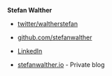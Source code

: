 **Stefan Walther**

* [twitter/waltherstefan](http://twitter.com/waltherstefan)  
* [github.com/stefanwalther](http://github.com/stefanwalther) 
* [LinkedIn](https://www.linkedin.com/in/stefanwalther/) 

* [stefanwalther.io](http://stefanwalther.io) - Private blog
